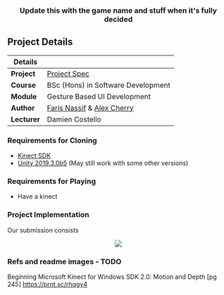 <h3 align="center">Update this with the game name and stuff when it's fully decided</h3>

## Project Details

|Details  |    |
| --- | --- |
| **Project**  | [Project Spec](https://github.com/ianmcloughlin/project-2019-emtech/blob/master/project.pdf) 
| **Course** | BSc (Hons) in Software Development
| **Module** |  Gesture Based UI Development |
| **Author** | [Faris Nassif](https://github.com/farisNassif) & [Alex Cherry](https://github.com/moecherry99) |
| **Lecturer** | Damien Costello |


### Requirements for Cloning


* [Kinect SDK](https://www.microsoft.com/en-us/download/details.aspx?id=44561)
* [Unity 2019.3.0b5](https://unity3d.com/unity/beta/2019.3.0b5) (May still work with some other versions)

### Requirements for Playing
* Have a kinect

### Project Implementation
Our submission consists 

<p align="center">
  <img src = "https://i.imgur.com/gwd34ud.mp4">
</p>

### Refs and readme images - TODO
Beginning Microsoft Kinect for Windows SDK 2.0: Motion and Depth [pg 245]
https://prnt.sc/rhqgy4
